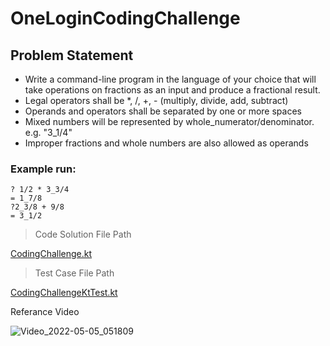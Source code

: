# OneLoginCodingChallenge

## Problem Statement

- Write a command-line program in the language of your choice that will take operations on fractions as an input and produce a fractional result. 
- Legal operators shall be *, /, +, - (multiply, divide, add, subtract)
- Operands and operators shall be separated by one or more spaces
- Mixed numbers will be represented by whole_numerator/denominator. e.g. "3_1/4"
- Improper fractions and whole numbers are also allowed as operands 

### Example run:
```
? 1/2 * 3_3/4
= 1_7/8
?2_3/8 + 9/8
= 3_1/2
```
> Code Solution File Path

[CodingChallenge.kt](src/main/kotlin/CodingChallenge.kt)

> Test Case File Path

[CodingChallengeKtTest.kt](src/test/kotlin/CodingChallengeKtTest.kt)

Referance Video

![Video_2022-05-05_051809](https://user-images.githubusercontent.com/16306370/166847168-69bab0b2-c837-48de-93d2-2111a3f976a7.gif)
